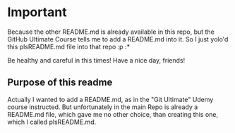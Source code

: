 # Important

Because the other README.md is already available in this repo, but the GitHub Ultimate Course tells me to add a README.md into it. So I just yolo'd this plsREADME.md file into that repo :p :*

Be healthy and careful in this times!
Have a nice day, friends!

## Purpose of this readme

Actually I wanted to add a README.md, as in the "Git Ultimate" Udemy course instructed.
But unfortunately in the main Repo is already a README.md file, which gave me no other choice, than creating this one, which I called plsREADME.md.